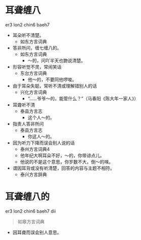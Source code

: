 # 耳聋缠八
er3 lon2 chin6 baeh7
+ 耳朵听不清楚。
  * 如东方言词典
+ 答非所问，缠七缠八的。
  * 如东方言词典
    - ～的，问吖半天也朆说清楚。
+ 形容听觉不灵，常闹笑话
  * 东台方言词典
    - 他～的，不要同他啰唆。
+ 由于耳朵失聪，常听不清或理解错别人的话
  * 兴化方言词典
    - “……爷爷～的，能管什么？”（马春阳《陈大年一家人》）
+ 耳聋听不清
  * 泰县方言志
    - 这个人～的。
+ 指责人答非所问
  * 泰县方言志
    - 你这人～的。
+ 因为听力下降而误会别人说的话
  * 泰州方言词典4
  - 他年纪大啊耳朵不好，～的，你带谅点儿。
  - 他说的不是这个意思，你岁数不大，倒～的唻。
+ 谓因耳背或没有听清楚，回答的内容与主题不相符。
  * 泰兴方言辞典

# 耳聋缠八的
er3 lon2 chin6 baeh7 dii
> 如皋方言词典
- 因耳聋而误会别人意思。
